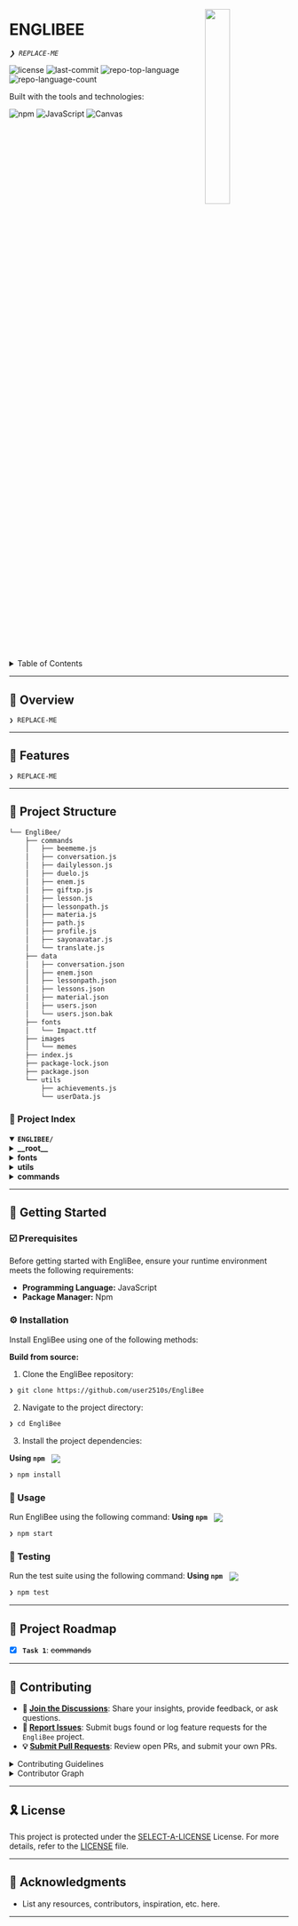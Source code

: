 <div align="left" style="position: relative;">
<img src="https://i.pinimg.com/736x/76/f8/d6/76f8d6d9d1b5fa2702f30dbaafd2b0f5.jpg" align="right" width="30%" style="margin: -20px 0 0 20px;">
<h1>ENGLIBEE</h1>
<p align="left">
	<em><code>❯ REPLACE-ME</code></em>
</p>
<p align="left">
	<img src="https://img.shields.io/github/license/user2510s/EngliBee?style=flat&logo=opensourceinitiative&logoColor=white&color=0080ff" alt="license">
	<img src="https://img.shields.io/github/last-commit/user2510s/EngliBee?style=flat&logo=git&logoColor=white&color=0080ff" alt="last-commit">
	<img src="https://img.shields.io/github/languages/top/user2510s/EngliBee?style=flat&color=0080ff" alt="repo-top-language">
	<img src="https://img.shields.io/github/languages/count/user2510s/EngliBee?style=flat&color=0080ff" alt="repo-language-count">
</p>
<p align="left">Built with the tools and technologies:</p>
<p align="left">
	<img src="https://img.shields.io/badge/npm-CB3837.svg?style=flat&logo=npm&logoColor=white" alt="npm">
	<img src="https://img.shields.io/badge/JavaScript-F7DF1E.svg?style=flat&logo=JavaScript&logoColor=black" alt="JavaScript">
	<img src="https://img.shields.io/badge/Canvas-E72429.svg?style=flat&logo=Canvas&logoColor=white" alt="Canvas">
</p>
</div>
<br clear="right">

<details><summary>Table of Contents</summary>

- [📍 Overview](#-overview)
- [👾 Features](#-features)
- [📁 Project Structure](#-project-structure)
  - [📂 Project Index](#-project-index)
- [🚀 Getting Started](#-getting-started)
  - [☑️ Prerequisites](#-prerequisites)
  - [⚙️ Installation](#-installation)
  - [🤖 Usage](#🤖-usage)
  - [🧪 Testing](#🧪-testing)
- [📌 Project Roadmap](#-project-roadmap)
- [🔰 Contributing](#-contributing)
- [🎗 License](#-license)
- [🙌 Acknowledgments](#-acknowledgments)

</details>
<hr>

## 📍 Overview

<code>❯ REPLACE-ME</code>

---

## 👾 Features

<code>❯ REPLACE-ME</code>

---

## 📁 Project Structure

```sh
└── EngliBee/
    ├── commands
    │   ├── beememe.js
    │   ├── conversation.js
    │   ├── dailylesson.js
    │   ├── duelo.js
    │   ├── enem.js
    │   ├── giftxp.js
    │   ├── lesson.js
    │   ├── lessonpath.js
    │   ├── materia.js
    │   ├── path.js
    │   ├── profile.js
    │   ├── sayonavatar.js
    │   └── translate.js
    ├── data
    │   ├── conversation.json
    │   ├── enem.json
    │   ├── lessonpath.json
    │   ├── lessons.json
    │   ├── material.json
    │   ├── users.json
    │   └── users.json.bak
    ├── fonts
    │   └── Impact.ttf
    ├── images
    │   └── memes
    ├── index.js
    ├── package-lock.json
    ├── package.json
    └── utils
        ├── achievements.js
        └── userData.js
```


### 📂 Project Index
<details open>
	<summary><b><code>ENGLIBEE/</code></b></summary>
	<details> <!-- __root__ Submodule -->
		<summary><b>__root__</b></summary>
		<blockquote>
			<table>
			<tr>
				<td><b><a href='https://github.com/user2510s/EngliBee/blob/master/package-lock.json'>package-lock.json</a></b></td>
				<td><code>❯ REPLACE-ME</code></td>
			</tr>
			<tr>
				<td><b><a href='https://github.com/user2510s/EngliBee/blob/master/index.js'>index.js</a></b></td>
				<td><code>❯ REPLACE-ME</code></td>
			</tr>
			<tr>
				<td><b><a href='https://github.com/user2510s/EngliBee/blob/master/package.json'>package.json</a></b></td>
				<td><code>❯ REPLACE-ME</code></td>
			</tr>
			</table>
		</blockquote>
	</details>
	<details> <!-- fonts Submodule -->
		<summary><b>fonts</b></summary>
		<blockquote>
			<table>
			<tr>
				<td><b><a href='https://github.com/user2510s/EngliBee/blob/master/fonts/Impact.ttf'>Impact.ttf</a></b></td>
				<td><code>❯ REPLACE-ME</code></td>
			</tr>
			</table>
		</blockquote>
	</details>
	<details> <!-- utils Submodule -->
		<summary><b>utils</b></summary>
		<blockquote>
			<table>
			<tr>
				<td><b><a href='https://github.com/user2510s/EngliBee/blob/master/utils/achievements.js'>achievements.js</a></b></td>
				<td><code>❯ REPLACE-ME</code></td>
			</tr>
			<tr>
				<td><b><a href='https://github.com/user2510s/EngliBee/blob/master/utils/userData.js'>userData.js</a></b></td>
				<td><code>❯ REPLACE-ME</code></td>
			</tr>
			</table>
		</blockquote>
	</details>
	<details> <!-- commands Submodule -->
		<summary><b>commands</b></summary>
		<blockquote>
			<table>
			<tr>
				<td><b><a href='https://github.com/user2510s/EngliBee/blob/master/commands/beememe.js'>beememe.js</a></b></td>
				<td><code>❯ REPLACE-ME</code></td>
			</tr>
			<tr>
				<td><b><a href='https://github.com/user2510s/EngliBee/blob/master/commands/enem.js'>enem.js</a></b></td>
				<td><code>❯ REPLACE-ME</code></td>
			</tr>
			<tr>
				<td><b><a href='https://github.com/user2510s/EngliBee/blob/master/commands/translate.js'>translate.js</a></b></td>
				<td><code>❯ REPLACE-ME</code></td>
			</tr>
			<tr>
				<td><b><a href='https://github.com/user2510s/EngliBee/blob/master/commands/profile.js'>profile.js</a></b></td>
				<td><code>❯ REPLACE-ME</code></td>
			</tr>
			<tr>
				<td><b><a href='https://github.com/user2510s/EngliBee/blob/master/commands/lessonpath.js'>lessonpath.js</a></b></td>
				<td><code>❯ REPLACE-ME</code></td>
			</tr>
			<tr>
				<td><b><a href='https://github.com/user2510s/EngliBee/blob/master/commands/dailylesson.js'>dailylesson.js</a></b></td>
				<td><code>❯ REPLACE-ME</code></td>
			</tr>
			<tr>
				<td><b><a href='https://github.com/user2510s/EngliBee/blob/master/commands/path.js'>path.js</a></b></td>
				<td><code>❯ REPLACE-ME</code></td>
			</tr>
			<tr>
				<td><b><a href='https://github.com/user2510s/EngliBee/blob/master/commands/materia.js'>materia.js</a></b></td>
				<td><code>❯ REPLACE-ME</code></td>
			</tr>
			<tr>
				<td><b><a href='https://github.com/user2510s/EngliBee/blob/master/commands/sayonavatar.js'>sayonavatar.js</a></b></td>
				<td><code>❯ REPLACE-ME</code></td>
			</tr>
			<tr>
				<td><b><a href='https://github.com/user2510s/EngliBee/blob/master/commands/giftxp.js'>giftxp.js</a></b></td>
				<td><code>❯ REPLACE-ME</code></td>
			</tr>
			<tr>
				<td><b><a href='https://github.com/user2510s/EngliBee/blob/master/commands/conversation.js'>conversation.js</a></b></td>
				<td><code>❯ REPLACE-ME</code></td>
			</tr>
			<tr>
				<td><b><a href='https://github.com/user2510s/EngliBee/blob/master/commands/lesson.js'>lesson.js</a></b></td>
				<td><code>❯ REPLACE-ME</code></td>
			</tr>
			<tr>
				<td><b><a href='https://github.com/user2510s/EngliBee/blob/master/commands/duelo.js'>duelo.js</a></b></td>
				<td><code>❯ REPLACE-ME</code></td>
			</tr>
			</table>
		</blockquote>
	</details>
</details>

---
## 🚀 Getting Started

### ☑️ Prerequisites

Before getting started with EngliBee, ensure your runtime environment meets the following requirements:

- **Programming Language:** JavaScript
- **Package Manager:** Npm


### ⚙️ Installation

Install EngliBee using one of the following methods:

**Build from source:**

1. Clone the EngliBee repository:
```sh
❯ git clone https://github.com/user2510s/EngliBee
```

2. Navigate to the project directory:
```sh
❯ cd EngliBee
```

3. Install the project dependencies:


**Using `npm`** &nbsp; [<img align="center" src="https://img.shields.io/badge/npm-CB3837.svg?style={badge_style}&logo=npm&logoColor=white" />](https://www.npmjs.com/)

```sh
❯ npm install
```




### 🤖 Usage
Run EngliBee using the following command:
**Using `npm`** &nbsp; [<img align="center" src="https://img.shields.io/badge/npm-CB3837.svg?style={badge_style}&logo=npm&logoColor=white" />](https://www.npmjs.com/)

```sh
❯ npm start
```


### 🧪 Testing
Run the test suite using the following command:
**Using `npm`** &nbsp; [<img align="center" src="https://img.shields.io/badge/npm-CB3837.svg?style={badge_style}&logo=npm&logoColor=white" />](https://www.npmjs.com/)

```sh
❯ npm test
```


---
## 📌 Project Roadmap

- [X] **`Task 1`**: <strike>commands</strike>
---

## 🔰 Contributing

- **💬 [Join the Discussions](https://github.com/user2510s/EngliBee/discussions)**: Share your insights, provide feedback, or ask questions.
- **🐛 [Report Issues](https://github.com/user2510s/EngliBee/issues)**: Submit bugs found or log feature requests for the `EngliBee` project.
- **💡 [Submit Pull Requests](https://github.com/user2510s/EngliBee/blob/main/CONTRIBUTING.md)**: Review open PRs, and submit your own PRs.

<details closed>
<summary>Contributing Guidelines</summary>

1. **Fork the Repository**: Start by forking the project repository to your github account.
2. **Clone Locally**: Clone the forked repository to your local machine using a git client.
   ```sh
   git clone https://github.com/user2510s/EngliBee
   ```
3. **Create a New Branch**: Always work on a new branch, giving it a descriptive name.
   ```sh
   git checkout -b new-feature-x
   ```
4. **Make Your Changes**: Develop and test your changes locally.
5. **Commit Your Changes**: Commit with a clear message describing your updates.
   ```sh
   git commit -m 'Implemented new feature x.'
   ```
6. **Push to github**: Push the changes to your forked repository.
   ```sh
   git push origin new-feature-x
   ```
7. **Submit a Pull Request**: Create a PR against the original project repository. Clearly describe the changes and their motivations.
8. **Review**: Once your PR is reviewed and approved, it will be merged into the main branch. Congratulations on your contribution!
</details>

<details closed>
<summary>Contributor Graph</summary>
<br>
<p align="left">
   <a href="https://github.com{/user2510s/EngliBee/}graphs/contributors">
      <img src="https://contrib.rocks/image?repo=user2510s/EngliBee">
   </a>
</p>
</details>

---

## 🎗 License

This project is protected under the [SELECT-A-LICENSE](https://choosealicense.com/licenses) License. For more details, refer to the [LICENSE](https://choosealicense.com/licenses/) file.

---

## 🙌 Acknowledgments

- List any resources, contributors, inspiration, etc. here.

---
